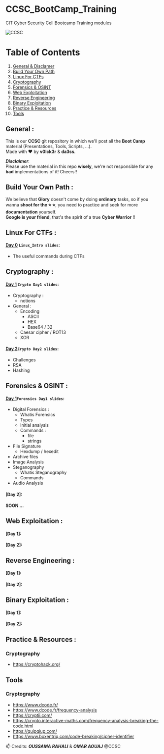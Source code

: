# CCSC_BootCamp_Training
CIT Cyber Security Cell Bootcamp Training modules

![CCSC](https://i.imgur.com/zMOfQoe.png)

# Table of Contents
1. [General & Disclamer](#general)
2. [Build Your Own Path](#build)
3. [Linux For CTFs](#linux)
4. [Cryptography](#crypto)
5. [Forensics & OSINT](#osint)
6. [Web Exploitation](#web)
7. [Reverse Engineering](#rev)
8. [Binary Exploitation](#pwn)
9. [Practice & Resources](#practice)
10. [Tools](#tools)

## General :<a name="general" />
This is our **CCSC** git repository in which we'll post all the **Boot Camp** material (Presentations, Tools, Scripts, ...). <br />
Made with :heart: by **v0lck3r** & **da3ss**.

***Disclaimer***: <br/>
Please use the material in this repo **wisely**, we're not responsible for any **bad** implementations of it! Cheers!!

## Build Your Own Path :<a name="build" /> <br/>
We believe that **Glory** doesn't come by doing **ordinary** tasks, so if you wanna **shoot for the :star: :star:**, you need to practice and seek for more **documentation** yourself. <br/>
**Google is your friend**, that's the spirit of a true **Cyber Warrior** !!

## Linux For CTFs :<a name="linux" />
#### [Day 0](https://github.com/v0lck3r/CCSC_BootCamp_Training/tree/main/Linux_Intro) `Linux_Intro slides`:

- The useful commands during CTFs

## Cryptography :<a name="crypto" />
#### [Day 1](https://github.com/v0lck3r/CCSC_BootCamp_Training/tree/main/Crypto/Day1) `Crypto Day1 slides`:

- Cryptography :
    - notions
- General :
    - Encoding
      - ASCII
      - HEX
      - Base64 / 32
    - Caesar cipher / ROT13
    - XOR

#### [Day 2](https://github.com/v0lck3r/CCSC_BootCamp_Training/tree/main/Crypto/Day2)`Crypto Day2 slides`:

- Challenges
- RSA
- Hashing

## Forensics & OSINT :<a name="osint" />
#### [Day 1](https://github.com/v0lck3r/CCSC_BootCamp_Training/tree/main/Forensics_OSINT/Day3)`Forensics Day1 slides`:

- Digital Forensics :
  - Whatis Forensics
  - Types
  - Initial analysis
  - Commands :
    - file
    - strings
- File Signature
    - Hexdump / hexedit
- Archive files
- Image Analysis
- Steganography
    - Whatis Steganography
    - Commands
- Audio Analysis

#### [Day 2]:
**SOON ...**
## Web Exploitation :<a name="web" />
#### [Day 1]:
#### [Day 2]:

## Reverse Engineering :<a name="rev" />
#### [Day 1]:
#### [Day 2]:
## Binary Exploitation :<a name="pwn" />
#### [Day 1]:
#### [Day 2]:


## Practice & Resources :<a name="practice" />

### Cryptography
-   https://cryptohack.org/


## Tools <a name="tools" />

### Cryptography
- https://www.dcode.fr/
- https://www.dcode.fr/frequency-analysis
- https://cryptii.com/
- https://crypto.interactive-maths.com/frequency-analysis-breaking-the-code.html
- https://quipqiup.com/
- https://www.boxentriq.com/code-breaking/cipher-identifier




📫 Credits: 
***OUSSAMA RAHALI*** & ***OMAR AOUAJ*** @CCSC
